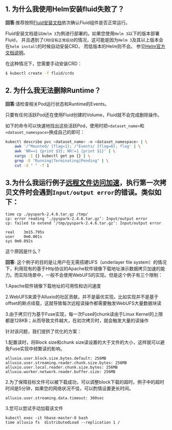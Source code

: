 ## 1. 为什么我使用Helm安装fluid失败了？

**回答**:推荐按照[Fluid安装文档](./install.md)依次确认Fluid组件是否正常运行。

Fluid安装文档是以`Helm 3`为例进行部署的。如果您使用`Helm 3`以下的版本部署Fluid，
并且遇到了`CRD没有正常启动`的情况，这可能是因为`Helm 3`及其以上版本会在`helm install`的时候自动安装CRD，
而低版本的Helm则不会。
参见[Helm官方文档说明](https://helm.sh/docs/chart_best_practices/custom_resource_definitions/)。

在这种情况下，您需要手动安装CRD：
```bash
$ kubectl create -f fluid/crds
```

## 2. 为什么我无法删除Runtime？

**回答**:请检查相关Pod运行状态和Runtime的Events。

只要有任何活跃Pod还在使用Fluid创建的Volume，Fluid就不会完成删除操作。

如下的命令可以快速地找出这些活跃Pod，使用时把`<dataset_name>`和`<dataset_namespace>`换成自己的即可：
```bash
kubectl describe pvc <dataset_name> -n <dataset_namespace> | \
	awk '/^Mounted/ {flag=1}; /^Events/ {flag=0}; flag' | \
	awk 'NR==1 {print $3}; NR!=1 {print $1}' | \
	xargs -I {} kubectl get po {} | \
	grep -E "Running|Terminating|Pending" | \
	cut -d " " -f 1
```


## 3.为什么我运行例子[远程文件访问加速](../samples/accelerate_data_accessing.md)，执行第一次拷贝文件时会遇到`Input/output error`的错误。类似如下：

```
time cp ./pyspark-2.4.6.tar.gz /tmp/
cp: error reading ‘./pyspark-2.4.6.tar.gz’: Input/output error
cp: failed to extend ‘/tmp/pyspark-2.4.6.tar.gz’: Input/output error

real	3m15.795s
user	0m0.001s
sys	0m0.092s
```

这个原因是什么？

**回答**: 这个例子的目的是让用户在无需搭建UFS（underlayer file system）的情况下，利用现有的基于Http协议的Apache软件镜像下载地址演示数据拷贝加速的能力。而实际场景中，一般不会使用WebUFS的实现。但是这个例子有三个限制：

1.Apache软件镜像下载地址的可用性和访问速度

2.WebUFS来源于Alluxio的社区贡献，并不是最优实现。比如实现并不是基于offset的断点续载，这就导致每次远程读操作都需要触发WebUFS大量数据块读

3.由于拷贝行为基于Fuse实现，每一次Fuse的chunk读由于Linux Kernel的上限都是128KB；从而导致文件越大，在初次拷贝时，就会触发大量的读操作

针对该问题，我们提拱了优化的方案：

1.配置读时，将Block size和chunk size读设置的大于文件的大小，这样就可以避免Fuse实现中频繁读的影响。

```
alluxio.user.block.size.bytes.default: 256MB
alluxio.user.streaming.reader.chunk.size.bytes: 256MB
alluxio.user.local.reader.chunk.size.bytes: 256MB
alluxio.worker.network.reader.buffer.size: 256MB
```

2.为了保障目标文件可以被下载成功，可以调整block下载的超时。例子中的超时时间是5分钟，如果您的网络状况不佳，可以酌情设置更长时间。

```
alluxio.user.streaming.data.timeout: 300sec
```

3.您可以尝试手动加载该文件

```
kubectl exec -it hbase-master-0 bash
time alluxio fs  distributedLoad --replication 1 /
```



